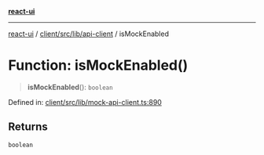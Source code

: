[**react-ui**](../../../../../README.md)

***

[react-ui](../../../../../README.md) / [client/src/lib/api-client](../README.md) / isMockEnabled

# Function: isMockEnabled()

> **isMockEnabled**(): `boolean`

Defined in: [client/src/lib/mock-api-client.ts:890](https://github.com/UWA-CITS5206-DMR/react-ui/blob/7050e78c07ed514b5a3e8c4228a2104c7641f592/client/src/lib/mock-api-client.ts#L890)

## Returns

`boolean`
